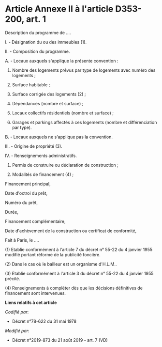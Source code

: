 # Article Annexe II à l'article D353-200, art. 1

Description du programme de ....

I. - Désignation du ou des immeubles (1).

II. - Composition du programme.

A. - Locaux auxquels s'applique la présente convention :

1. Nombre des logements prévus par type de logements avec numéro des logements ;

2. Surface habitable ;

3. Surface corrigée des logements (2) ;

4. Dépendances (nombre et surface) ;

5. Locaux collectifs résidentiels (nombre et surface) ;

6. Garages et parkings affectés à ces logements (nombre et différenciation par type).

B. - Locaux auxquels ne s'applique pas la convention.

III. - Origine de propriété (3).

IV. - Renseignements administratifs.

1. Permis de construire ou déclaration de construction ;

2. Modalités de financement (4) ;

Financement principal,

Date d'octroi du prêt,

Numéro du prêt,

Durée,

Financement complémentaire,

Date d'achèvement de la construction ou certificat de conformité,

Fait à Paris, le ....

(1) Etablie conformément à l'article 7 du décret n° 55-22 du 4 janvier 1955 modifié portant réforme de la publicité foncière.

(2) Dans le cas où le bailleur est un organisme d'H.L.M..

(3) Etablie conformément à l'article 3 du décret n° 55-22 du 4 janvier 1955 précité.

(4) Renseignements à compléter dès que les décisions définitives de financement sont intervenues.

**Liens relatifs à cet article**

_Codifié par_:

  - Décret n°78-622 du 31 mai 1978

_Modifié par_:

  - Décret n°2019-873 du 21 août 2019 - art. 7 (VD)
